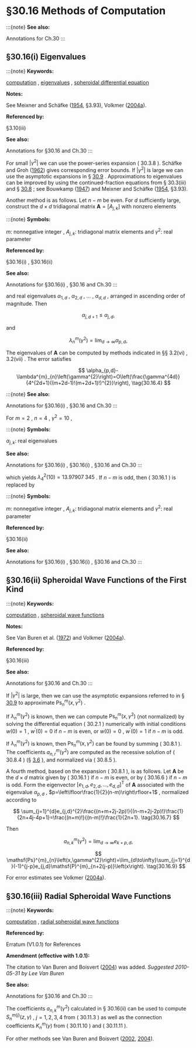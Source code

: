 # §30.16 Methods of Computation

:::{note}
**See also:**

Annotations for Ch.30
:::


## §30.16(i) Eigenvalues

:::{note}
**Keywords:**

[computation](http://dlmf.nist.gov/search/search?q=computation) , [eigenvalues](http://dlmf.nist.gov/search/search?q=eigenvalues) , [spheroidal differential equation](http://dlmf.nist.gov/search/search?q=spheroidal%20differential%20equation)

**Notes:**

See Meixner and Schäfke ([1954](./bib/M.html#bib1598 "Mathieusche Funktionen und Sphäroidfunktionen mit Anwendungen auf physikalische und technische Probleme"), §3.93), Volkmer ([2004a](./bib/V.html#bib2343 "Error estimates for Rayleigh-Ritz approximations of eigenvalues and eigenfunctions of the Mathieu and spheroidal wave equation")).

**Referenced by:**

§3.10(iii)

**See also:**

Annotations for §30.16 and Ch.30
:::

For small $|\gamma^{2}|$ we can use the power-series expansion ( 30.3.8 ). Schäfke and Groh ([1962](./bib/S.html#bib2005 "Zur Berechnung der Eigenwerte der Sphäroiddifferentialgleichung")) gives corresponding error bounds. If $|\gamma^{2}|$ is large we can use the asymptotic expansions in § [30.9](./30.9.md "§30.9 Asymptotic Approximations and Expansions ‣ Properties ‣ Chapter 30 Spheroidal Wave Functions") . Approximations to eigenvalues can be improved by using the continued-fraction equations from § 30.3(iii) and § [30.8](./30.8.md "§30.8 Expansions in Series of Ferrers Functions ‣ Properties ‣ Chapter 30 Spheroidal Wave Functions") ; see Bouwkamp ([1947](./bib/B.html#bib323 "On spheroidal wave functions of order zero")) and Meixner and Schäfke ([1954](./bib/M.html#bib1598 "Mathieusche Funktionen und Sphäroidfunktionen mit Anwendungen auf physikalische und technische Probleme"), §3.93).

Another method is as follows. Let $n-m$ be even. For $d$ sufficiently large, construct the $d\times d$ tridiagonal matrix $\mathbf{A}=[A_{j,k}]$ with nonzero elements

:::{note}
**Symbols:**

$m$: nonnegative integer , $A_{j,k}$: tridiagonal matrix elements and $\gamma^{2}$: real parameter

**Referenced by:**

§30.16(i) , §30.16(ii)

**See also:**

Annotations for §30.16(i) , §30.16 and Ch.30
:::

and real eigenvalues $\alpha_{1,d}$ , $\alpha_{2,d}$ , $\dots$ , $\alpha_{d,d}$ , arranged in ascending order of magnitude. Then


<a id="E2"></a>
$$
\alpha_{j,d+1}\leq\alpha_{j,d}, \tag{30.16.2}
$$

and


<a id="E3"></a>
$$
\lambda^{m}_{n}\left(\gamma^{2}\right)=\lim_{d\to\infty}\alpha_{p,d}, \tag{30.16.3}
$$

The eigenvalues of $\mathbf{A}$ can be computed by methods indicated in §§ 3.2(vi) , 3.2(vii) . The error satisfies


<a id="E4"></a>
$$
\alpha_{p,d}-\lambda^{m}_{n}\left(\gamma^{2}\right)=O\left(\frac{\gamma^{4d}}{4^{2d+1}((m+2d-1)!(m+2d+1)!)^{2}}\right), \tag{30.16.4}
$$

:::{note}
**See also:**

Annotations for §30.16(i) , §30.16 and Ch.30
:::

For $m=2$ , $n=4$ , $\gamma^{2}=10$ ,

:::{note}
**Symbols:**

$\alpha_{j,k}$: real eigenvalues

**See also:**

Annotations for §30.16(i) , §30.16(i) , §30.16 and Ch.30
:::

which yields $\lambda^{2}_{4}\left(10\right)=13.97907\;345$ . If $n-m$ is odd, then ( 30.16.1 ) is replaced by

:::{note}
**Symbols:**

$m$: nonnegative integer , $A_{j,k}$: tridiagonal matrix elements and $\gamma^{2}$: real parameter

**Referenced by:**

§30.16(ii)

**See also:**

Annotations for §30.16(i) , §30.16(i) , §30.16 and Ch.30
:::


## §30.16(ii) Spheroidal Wave Functions of the First Kind

:::{note}
**Keywords:**

[computation](http://dlmf.nist.gov/search/search?q=computation) , [spheroidal wave functions](http://dlmf.nist.gov/search/search?q=spheroidal%20wave%20functions)

**Notes:**

See Van Buren et al. ([1972](./bib/V.html#bib2305 "Calculation of spheroidal wave functions")) and Volkmer ([2004a](./bib/V.html#bib2343 "Error estimates for Rayleigh-Ritz approximations of eigenvalues and eigenfunctions of the Mathieu and spheroidal wave equation")).

**Referenced by:**

§30.16(iii)

**See also:**

Annotations for §30.16 and Ch.30
:::

If $|\gamma^{2}|$ is large, then we can use the asymptotic expansions referred to in § [30.9](./30.9.md "§30.9 Asymptotic Approximations and Expansions ‣ Properties ‣ Chapter 30 Spheroidal Wave Functions") to approximate $\mathsf{Ps}^{m}_{n}\left(x,\gamma^{2}\right)$ .

If $\lambda^{m}_{n}\left(\gamma^{2}\right)$ is known, then we can compute $\mathsf{Ps}^{m}_{n}\left(x,\gamma^{2}\right)$ (not normalized) by solving the differential equation ( 30.2.1 ) numerically with initial conditions $w(0)=1$ , $w^{\prime}(0)=0$ if $n-m$ is even, or $w(0)=0$ , $w^{\prime}(0)=1$ if $n-m$ is odd.

If $\lambda^{m}_{n}\left(\gamma^{2}\right)$ is known, then $\mathsf{Ps}^{m}_{n}\left(x,\gamma^{2}\right)$ can be found by summing ( 30.8.1 ). The coefficients $a^{m}_{n,r}(\gamma^{2})$ are computed as the recessive solution of ( 30.8.4 ) (§ [3.6](./3.6.md "§3.6 Linear Difference Equations ‣ Areas ‣ Chapter 3 Numerical Methods") ), and normalized via ( 30.8.5 ).

A fourth method, based on the expansion ( 30.8.1 ), is as follows. Let $\mathbf{A}$ be the $d\times d$ matrix given by ( 30.16.1 ) if $n-m$ is even, or by ( 30.16.6 ) if $n-m$ is odd. Form the eigenvector $[e_{1,d},e_{2,d},\dots,e_{d,d}]^{\mathrm{T}}$ of $\mathbf{A}$ associated with the eigenvalue $\alpha_{p,d}$ , $p=\left\lfloor\frac{1}{2}(n-m)\right\rfloor+1$ , normalized according to


<a id="E7"></a>
$$
\sum_{j=1}^{d}e_{j,d}^{2}\frac{(n+m+2j-2p)!}{(n-m+2j-2p)!}\frac{1}{2n+4j-4p+1}=\frac{(n+m)!}{(n-m)!}\frac{1}{2n+1}. \tag{30.16.7}
$$

Then


<a id="E8"></a>
$$
a_{n,k}^{m}(\gamma^{2})=\lim_{d\to\infty}e_{k+p,d}, \tag{30.16.8}
$$


<a id="E9"></a>
$$
\mathsf{Ps}^{m}_{n}\left(x,\gamma^{2}\right)=\lim_{d\to\infty}\sum_{j=1}^{d}(-1)^{j-p}e_{j,d}\mathsf{P}^{m}_{n+2(j-p)}\left(x\right). \tag{30.16.9}
$$

For error estimates see Volkmer ([2004a](./bib/V.html#bib2343 "Error estimates for Rayleigh-Ritz approximations of eigenvalues and eigenfunctions of the Mathieu and spheroidal wave equation")).


## §30.16(iii) Radial Spheroidal Wave Functions

:::{note}
**Keywords:**

[computation](http://dlmf.nist.gov/search/search?q=computation) , [radial spheroidal wave functions](http://dlmf.nist.gov/search/search?q=radial%20spheroidal%20wave%20functions)

**Referenced by:**

Erratum (V1.0.1) for References

**Amendment (effective with 1.0.1):**

The citation to Van Buren and Boisvert ([2004](./bib/V.html#bib2737 "Improved calculation of prolate spheroidal radial functions of the second kind and their first derivatives")) was added. *Suggested 2010-05-31 by Lee Van Buren*

**See also:**

Annotations for §30.16 and Ch.30
:::

The coefficients $a_{n,k}^{m}(\gamma^{2})$ calculated in § 30.16(ii) can be used to compute $S^{m(j)}_{n}\left(z,\gamma\right)$ , $j=1,2,3,4$ from ( 30.11.3 ) as well as the connection coefficients $K_{n}^{m}(\gamma)$ from ( 30.11.10 ) and ( 30.11.11 ).

For other methods see Van Buren and Boisvert ([2002](./bib/V.html#bib2307 "Accurate calculation of prolate spheroidal radial functions of the first kind and their first derivatives"), [2004](./bib/V.html#bib2737 "Improved calculation of prolate spheroidal radial functions of the second kind and their first derivatives")).

